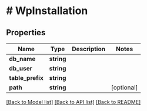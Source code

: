 # # WpInstallation

## Properties

Name | Type | Description | Notes
------------ | ------------- | ------------- | -------------
**db_name** | **string** |  |
**db_user** | **string** |  |
**table_prefix** | **string** |  |
**path** | **string** |  | [optional]

[[Back to Model list]](../../README.md#models) [[Back to API list]](../../README.md#endpoints) [[Back to README]](../../README.md)

